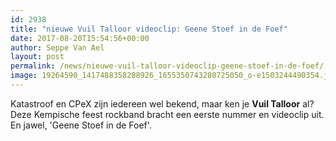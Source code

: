 ```yaml
---
id: 2938
title: "nieuwe Vuil Talloor videoclip: Geene Stoef in de Foef"
date: 2017-08-20T15:54:56+00:00
author: Seppe Van Ael
layout: post
permalink: /news/nieuwe-vuil-talloor-videoclip-geene-stoef-in-de-foef/
image: 19264590_1417488358288926_1655350743280725050_o-e1503244490354.jpg
---
```

Katastroof en CPeX zijn iedereen wel bekend, maar ken je **Vuil Talloor** al? Deze Kempische feest rockband bracht een eerste nummer en videoclip uit. En jawel, 'Geene Stoef in de Foef'.

&nbsp;